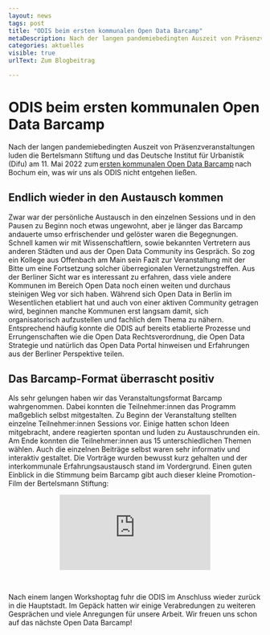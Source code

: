 ```yaml
---
layout: news
tags: post
title: "ODIS beim ersten kommunalen Open Data Barcamp"
metaDescription: Nach der langen pandemiebedingten Auszeit von Präsenzveranstaltungen luden die Bertelsmann Stiftung und das Deutsche Institut für Urbanistik (Difu) zum ersten kommunalen Open Data Barcamp nach Bochum ein, was sich die ODIS nicht entgehen ließ. Am 11. Mai machten wir Halt in Bochum und geben hier einen kleinen Rückblick in die Veranstaltung. 
categories: aktuelles
visible: true
urlText: Zum Blogbeitrag

---
```

# ODIS beim ersten kommunalen Open Data Barcamp

Nach der langen pandemiebedingten Auszeit von Präsenzveranstaltungen luden die Bertelsmann Stiftung und das Deutsche Institut für Urbanistik (Difu) am 11. Mai 2022 zum [ersten kommunalen Open Data Barcamp](https://blog-smartcountry.de/das-erste-kommunale-open-data-barcamp/) nach Bochum ein, was wir uns als ODIS nicht entgehen ließen.

## Endlich wieder in den Austausch kommen
Zwar war der persönliche Austausch in den einzelnen Sessions und in den Pausen zu Beginn noch etwas ungewohnt, aber je länger das Barcamp andauerte umso erfrischender und gelöster waren die Begegnungen. Schnell kamen wir mit Wissenschaftlern, sowie bekannten Vertretern aus anderen Städten und aus der Open Data Community ins Gespräch. So zog ein Kollege aus Offenbach am Main sein Fazit zur Veranstaltung mit der Bitte um eine Fortsetzung solcher überregionalen Vernetzungstreffen. Aus der Berliner Sicht war es interessant zu erfahren, dass viele andere Kommunen im Bereich Open Data noch einen weiten und durchaus steinigen Weg vor sich haben. Während sich Open Data in Berlin im Wesentlichen etabliert hat und auch von einer aktiven Community getragen wird, beginnen manche Kommunen erst langsam damit, sich organisatorisch aufzustellen und fachlich dem Thema zu nähern. Entsprechend häufig konnte die ODIS auf bereits etablierte Prozesse und Errungenschaften wie die Open Data Rechtsverordnung, die Open Data Strategie und natürlich das Open Data Portal hinweisen und Erfahrungen aus der Berliner Perspektive teilen.  
 
## Das Barcamp-Format überrascht positiv 
 
Als sehr gelungen haben wir das Veranstaltungsformat Barcamp wahrgenommen. Dabei konnten die Teilnehmer:innen das Programm maßgeblich selbst mitgestalten. Zu Beginn der Veranstaltung stellten einzelne Teilnehmer:innen Sessions vor. Einige hatten schon Ideen mitgebracht, andere reagierten spontan und luden zu Austauschrunden ein. Am Ende konnten die Teilnehmer:innen aus 15 unterschiedlichen Themen wählen. Auch die einzelnen Beiträge selbst waren sehr informativ und interaktiv gestaltet. Die Vorträge wurden bewusst kurz gehalten und der interkommunale Erfahrungsaustausch stand im Vordergrund. Einen guten Einblick in die Stimmung beim Barcamp gibt auch dieser kleine Promotion-Film der Bertelsmann Stiftung:  

<p style="text-align: center;">
<iframe class="video-big" src="https://www.youtube.com/embed/v_k0LKUIB50" title="YouTube video player" frameborder="0" allow="accelerometer; autoplay; clipboard-write; encrypted-media; gyroscope; picture-in-picture" allowfullscreen></iframe>
</p>
<br>
 
Nach einem langen Workshoptag fuhr die ODIS im Anschluss wieder zurück in die Hauptstadt. Im Gepäck hatten wir einige Verabredungen zu weiteren Gesprächen und viele Anregungen für unsere Arbeit. Wir freuen uns schon auf das nächste Open Data Barcamp!


